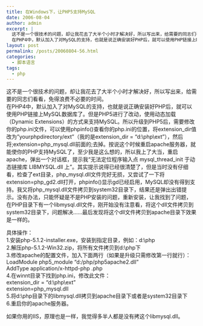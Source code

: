 ```yaml
---
title: 在Windows下，让PHP5支持MySQL
date: 2006-08-04
author: admin
excerpt: |
  这不是一个很技术的问题，却让我花去了大半个小时才解决好，所以写出来，给需要的同志们看看，免得浪费不必要的时间。<br />
  在PHP4中，默认加入了对MySQL的支持，也就是说正确安装好PHP后，就可以使用PHP链接上MySQL数据库了。但是PHP5进行了改动，使用动态加载（Dynamic Extensions）的方式来支持MySQL。所以升级到PHP5后，需要修改你的php.ini文件，可以使用phpinfo()查看你的php.ini的位置，将extension_dir值改为”yourphpdirect...
layout: post
permalink: /posts/20060804-56.html
categories:
  - 脚本语言
tags:
  - php
---
```

这不是一个很技术的问题，却让我花去了大半个小时才解决好，所以写出来，给需要的同志们看看，免得浪费不必要的时间。  
在PHP4中，默认加入了对MySQL的支持，也就是说正确安装好PHP后，就可以使用PHP链接上MySQL数据库了。但是PHP5进行了改动，使用动态加载（Dynamic Extensions）的方式来支持MySQL。所以升级到PHP5后，需要修改你的php.ini文件，可以使用phpinfo()查看你的php.ini的位置，将extension\_dir值改为”yourphpdirectory/ext”（我的是extension\_dir = “d:\php\ext”），然后将;extension=php\_mysql.dll前面的;去掉。按说这个时候重启apache服务器，就能使你的PHP支持MySQL了，至少我是这么想的，所以我上了大当，重启apache，弹出一个对话框，提示我“无法定位程序输入点 mysql\_thread\_init 于动态链接库 LIBMYSQL.dll 上”。其实提示说得已经很清楚了，但是当时没有仔细看，检查了ext目录，php\_mysql.dll文件完好无损，又尝试了一下将extension=php\_gd2.dll打开，phpinfo()显示gd已经启用，MySQL却没有得到支持。我又将php\_mysql.dll文件拷贝到system32目录下，结果还是弹出出错提示。没有办法，只能怀疑是不是PHP安装的问题，重新安装，让我找到了问题，在PHP目录下有一个libmysql.dll文件，刚开始没有注意看，将这个dll文件拷贝到system32目录下，问题解决……最后发现将这个dll文件拷贝到apache目录下效果是一样的。

具体操作：  
1.安装php-5.1.2-installer.exe，安装到指定目录，例如：d:\php  
2.解压php-5.1.2-Win32.zip，将所有文件拷贝到d:\php下  
3.修改apache的配置文件，加入下面两行（如果是升级只需修改第一行就行）：  
LoadModule php5_module “d:/php/php5apache2.dll”  
AddType application/x-httpd-php .php  
4.在winnt目录下找到php.ini，修改此文件：  
extension_dir = “d:\php\ext”  
extension=php_mysql.dll  
5.将d:\php目录下的libmysql.dll拷贝到apache目录下或者是system32目录下  
6.重启你的apache服务器。

如果你用的IIS，原理也是一样，我觉得多半人都是没有拷这个libmysql.dll。